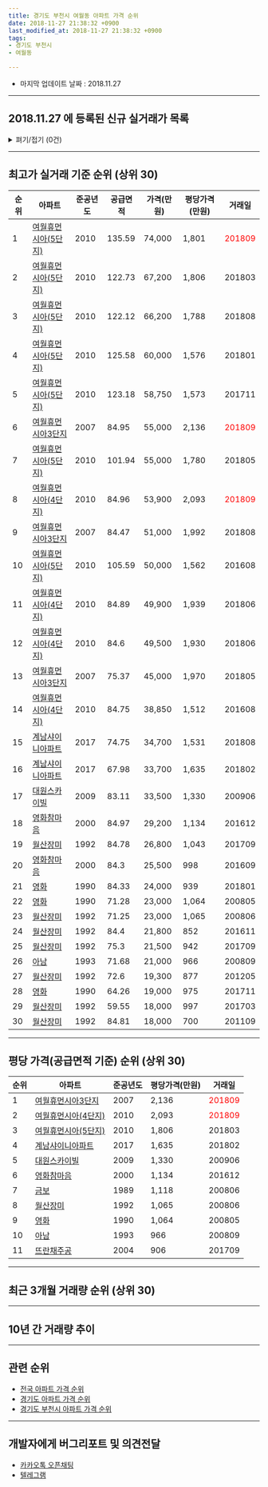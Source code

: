 ```yaml
---
title: 경기도 부천시 여월동 아파트 가격 순위
date: 2018-11-27 21:38:32 +0900
last_modified_at: 2018-11-27 21:38:32 +0900
tags:
- 경기도 부천시
- 여월동

---
```


* 마지막 업데이트 날짜 : 2018.11.27

---

## 2018.11.27 에 등록된 신규 실거래가 목록

<details>
<summary>펴기/접기 (0건)</summary>
<div markdown="1">

|아파트|준공년도|공급면적|가격(만원)|평당가격(만원)|거래일|
|---|---|---|---|---|---|
|없음||||||


</div>
</details>

---

## 최고가 실거래 기준 순위 (상위 30)


|순위|아파트|준공년도|공급면적|가격(만원)|평당가격(만원)|거래일|
|---|---|---|---|---|---|---|
|1|[여월휴먼시아(5단지)](https://search.naver.com/search.naver?query=%EA%B2%BD%EA%B8%B0%EB%8F%84+%EB%B6%80%EC%B2%9C%EC%8B%9C+%EC%97%AC%EC%9B%94%EB%8F%99+%EC%97%AC%EC%9B%94%ED%9C%B4%EB%A8%BC%EC%8B%9C%EC%95%84%285%EB%8B%A8%EC%A7%80%29)|2010|135.59|74,000|1,801|<span style="color:red">201809</span>|
|2|[여월휴먼시아(5단지)](https://search.naver.com/search.naver?query=%EA%B2%BD%EA%B8%B0%EB%8F%84+%EB%B6%80%EC%B2%9C%EC%8B%9C+%EC%97%AC%EC%9B%94%EB%8F%99+%EC%97%AC%EC%9B%94%ED%9C%B4%EB%A8%BC%EC%8B%9C%EC%95%84%285%EB%8B%A8%EC%A7%80%29)|2010|122.73|67,200|1,806|201803|
|3|[여월휴먼시아(5단지)](https://search.naver.com/search.naver?query=%EA%B2%BD%EA%B8%B0%EB%8F%84+%EB%B6%80%EC%B2%9C%EC%8B%9C+%EC%97%AC%EC%9B%94%EB%8F%99+%EC%97%AC%EC%9B%94%ED%9C%B4%EB%A8%BC%EC%8B%9C%EC%95%84%285%EB%8B%A8%EC%A7%80%29)|2010|122.12|66,200|1,788|201808|
|4|[여월휴먼시아(5단지)](https://search.naver.com/search.naver?query=%EA%B2%BD%EA%B8%B0%EB%8F%84+%EB%B6%80%EC%B2%9C%EC%8B%9C+%EC%97%AC%EC%9B%94%EB%8F%99+%EC%97%AC%EC%9B%94%ED%9C%B4%EB%A8%BC%EC%8B%9C%EC%95%84%285%EB%8B%A8%EC%A7%80%29)|2010|125.58|60,000|1,576|201801|
|5|[여월휴먼시아(5단지)](https://search.naver.com/search.naver?query=%EA%B2%BD%EA%B8%B0%EB%8F%84+%EB%B6%80%EC%B2%9C%EC%8B%9C+%EC%97%AC%EC%9B%94%EB%8F%99+%EC%97%AC%EC%9B%94%ED%9C%B4%EB%A8%BC%EC%8B%9C%EC%95%84%285%EB%8B%A8%EC%A7%80%29)|2010|123.18|58,750|1,573|201711|
|6|[여월휴먼시아3단지](https://search.naver.com/search.naver?query=%EA%B2%BD%EA%B8%B0%EB%8F%84+%EB%B6%80%EC%B2%9C%EC%8B%9C+%EC%97%AC%EC%9B%94%EB%8F%99+%EC%97%AC%EC%9B%94%ED%9C%B4%EB%A8%BC%EC%8B%9C%EC%95%843%EB%8B%A8%EC%A7%80)|2007|84.95|55,000|2,136|<span style="color:red">201809</span>|
|7|[여월휴먼시아(5단지)](https://search.naver.com/search.naver?query=%EA%B2%BD%EA%B8%B0%EB%8F%84+%EB%B6%80%EC%B2%9C%EC%8B%9C+%EC%97%AC%EC%9B%94%EB%8F%99+%EC%97%AC%EC%9B%94%ED%9C%B4%EB%A8%BC%EC%8B%9C%EC%95%84%285%EB%8B%A8%EC%A7%80%29)|2010|101.94|55,000|1,780|201805|
|8|[여월휴먼시아(4단지)](https://search.naver.com/search.naver?query=%EA%B2%BD%EA%B8%B0%EB%8F%84+%EB%B6%80%EC%B2%9C%EC%8B%9C+%EC%97%AC%EC%9B%94%EB%8F%99+%EC%97%AC%EC%9B%94%ED%9C%B4%EB%A8%BC%EC%8B%9C%EC%95%84%284%EB%8B%A8%EC%A7%80%29)|2010|84.96|53,900|2,093|<span style="color:red">201809</span>|
|9|[여월휴먼시아3단지](https://search.naver.com/search.naver?query=%EA%B2%BD%EA%B8%B0%EB%8F%84+%EB%B6%80%EC%B2%9C%EC%8B%9C+%EC%97%AC%EC%9B%94%EB%8F%99+%EC%97%AC%EC%9B%94%ED%9C%B4%EB%A8%BC%EC%8B%9C%EC%95%843%EB%8B%A8%EC%A7%80)|2007|84.47|51,000|1,992|201808|
|10|[여월휴먼시아(5단지)](https://search.naver.com/search.naver?query=%EA%B2%BD%EA%B8%B0%EB%8F%84+%EB%B6%80%EC%B2%9C%EC%8B%9C+%EC%97%AC%EC%9B%94%EB%8F%99+%EC%97%AC%EC%9B%94%ED%9C%B4%EB%A8%BC%EC%8B%9C%EC%95%84%285%EB%8B%A8%EC%A7%80%29)|2010|105.59|50,000|1,562|201608|
|11|[여월휴먼시아(4단지)](https://search.naver.com/search.naver?query=%EA%B2%BD%EA%B8%B0%EB%8F%84+%EB%B6%80%EC%B2%9C%EC%8B%9C+%EC%97%AC%EC%9B%94%EB%8F%99+%EC%97%AC%EC%9B%94%ED%9C%B4%EB%A8%BC%EC%8B%9C%EC%95%84%284%EB%8B%A8%EC%A7%80%29)|2010|84.89|49,900|1,939|201806|
|12|[여월휴먼시아(4단지)](https://search.naver.com/search.naver?query=%EA%B2%BD%EA%B8%B0%EB%8F%84+%EB%B6%80%EC%B2%9C%EC%8B%9C+%EC%97%AC%EC%9B%94%EB%8F%99+%EC%97%AC%EC%9B%94%ED%9C%B4%EB%A8%BC%EC%8B%9C%EC%95%84%284%EB%8B%A8%EC%A7%80%29)|2010|84.6|49,500|1,930|201806|
|13|[여월휴먼시아3단지](https://search.naver.com/search.naver?query=%EA%B2%BD%EA%B8%B0%EB%8F%84+%EB%B6%80%EC%B2%9C%EC%8B%9C+%EC%97%AC%EC%9B%94%EB%8F%99+%EC%97%AC%EC%9B%94%ED%9C%B4%EB%A8%BC%EC%8B%9C%EC%95%843%EB%8B%A8%EC%A7%80)|2007|75.37|45,000|1,970|201805|
|14|[여월휴먼시아(4단지)](https://search.naver.com/search.naver?query=%EA%B2%BD%EA%B8%B0%EB%8F%84+%EB%B6%80%EC%B2%9C%EC%8B%9C+%EC%97%AC%EC%9B%94%EB%8F%99+%EC%97%AC%EC%9B%94%ED%9C%B4%EB%A8%BC%EC%8B%9C%EC%95%84%284%EB%8B%A8%EC%A7%80%29)|2010|84.75|38,850|1,512|201608|
|15|[계남샤이니아파트](https://search.naver.com/search.naver?query=%EA%B2%BD%EA%B8%B0%EB%8F%84+%EB%B6%80%EC%B2%9C%EC%8B%9C+%EC%97%AC%EC%9B%94%EB%8F%99+%EA%B3%84%EB%82%A8%EC%83%A4%EC%9D%B4%EB%8B%88%EC%95%84%ED%8C%8C%ED%8A%B8)|2017|74.75|34,700|1,531|201808|
|16|[계남샤이니아파트](https://search.naver.com/search.naver?query=%EA%B2%BD%EA%B8%B0%EB%8F%84+%EB%B6%80%EC%B2%9C%EC%8B%9C+%EC%97%AC%EC%9B%94%EB%8F%99+%EA%B3%84%EB%82%A8%EC%83%A4%EC%9D%B4%EB%8B%88%EC%95%84%ED%8C%8C%ED%8A%B8)|2017|67.98|33,700|1,635|201802|
|17|[대원스카이빌](https://search.naver.com/search.naver?query=%EA%B2%BD%EA%B8%B0%EB%8F%84+%EB%B6%80%EC%B2%9C%EC%8B%9C+%EC%97%AC%EC%9B%94%EB%8F%99+%EB%8C%80%EC%9B%90%EC%8A%A4%EC%B9%B4%EC%9D%B4%EB%B9%8C)|2009|83.11|33,500|1,330|200906|
|18|[영화참마음](https://search.naver.com/search.naver?query=%EA%B2%BD%EA%B8%B0%EB%8F%84+%EB%B6%80%EC%B2%9C%EC%8B%9C+%EC%97%AC%EC%9B%94%EB%8F%99+%EC%98%81%ED%99%94%EC%B0%B8%EB%A7%88%EC%9D%8C)|2000|84.97|29,200|1,134|201612|
|19|[월산장미](https://search.naver.com/search.naver?query=%EA%B2%BD%EA%B8%B0%EB%8F%84+%EB%B6%80%EC%B2%9C%EC%8B%9C+%EC%97%AC%EC%9B%94%EB%8F%99+%EC%9B%94%EC%82%B0%EC%9E%A5%EB%AF%B8)|1992|84.78|26,800|1,043|201709|
|20|[영화참마음](https://search.naver.com/search.naver?query=%EA%B2%BD%EA%B8%B0%EB%8F%84+%EB%B6%80%EC%B2%9C%EC%8B%9C+%EC%97%AC%EC%9B%94%EB%8F%99+%EC%98%81%ED%99%94%EC%B0%B8%EB%A7%88%EC%9D%8C)|2000|84.3|25,500|998|201609|
|21|[영화](https://search.naver.com/search.naver?query=%EA%B2%BD%EA%B8%B0%EB%8F%84+%EB%B6%80%EC%B2%9C%EC%8B%9C+%EC%97%AC%EC%9B%94%EB%8F%99+%EC%98%81%ED%99%94)|1990|84.33|24,000|939|201801|
|22|[영화](https://search.naver.com/search.naver?query=%EA%B2%BD%EA%B8%B0%EB%8F%84+%EB%B6%80%EC%B2%9C%EC%8B%9C+%EC%97%AC%EC%9B%94%EB%8F%99+%EC%98%81%ED%99%94)|1990|71.28|23,000|1,064|200805|
|23|[월산장미](https://search.naver.com/search.naver?query=%EA%B2%BD%EA%B8%B0%EB%8F%84+%EB%B6%80%EC%B2%9C%EC%8B%9C+%EC%97%AC%EC%9B%94%EB%8F%99+%EC%9B%94%EC%82%B0%EC%9E%A5%EB%AF%B8)|1992|71.25|23,000|1,065|200806|
|24|[월산장미](https://search.naver.com/search.naver?query=%EA%B2%BD%EA%B8%B0%EB%8F%84+%EB%B6%80%EC%B2%9C%EC%8B%9C+%EC%97%AC%EC%9B%94%EB%8F%99+%EC%9B%94%EC%82%B0%EC%9E%A5%EB%AF%B8)|1992|84.4|21,800|852|201611|
|25|[월산장미](https://search.naver.com/search.naver?query=%EA%B2%BD%EA%B8%B0%EB%8F%84+%EB%B6%80%EC%B2%9C%EC%8B%9C+%EC%97%AC%EC%9B%94%EB%8F%99+%EC%9B%94%EC%82%B0%EC%9E%A5%EB%AF%B8)|1992|75.3|21,500|942|201709|
|26|[아남](https://search.naver.com/search.naver?query=%EA%B2%BD%EA%B8%B0%EB%8F%84+%EB%B6%80%EC%B2%9C%EC%8B%9C+%EC%97%AC%EC%9B%94%EB%8F%99+%EC%95%84%EB%82%A8)|1993|71.68|21,000|966|200809|
|27|[월산장미](https://search.naver.com/search.naver?query=%EA%B2%BD%EA%B8%B0%EB%8F%84+%EB%B6%80%EC%B2%9C%EC%8B%9C+%EC%97%AC%EC%9B%94%EB%8F%99+%EC%9B%94%EC%82%B0%EC%9E%A5%EB%AF%B8)|1992|72.6|19,300|877|201205|
|28|[영화](https://search.naver.com/search.naver?query=%EA%B2%BD%EA%B8%B0%EB%8F%84+%EB%B6%80%EC%B2%9C%EC%8B%9C+%EC%97%AC%EC%9B%94%EB%8F%99+%EC%98%81%ED%99%94)|1990|64.26|19,000|975|201711|
|29|[월산장미](https://search.naver.com/search.naver?query=%EA%B2%BD%EA%B8%B0%EB%8F%84+%EB%B6%80%EC%B2%9C%EC%8B%9C+%EC%97%AC%EC%9B%94%EB%8F%99+%EC%9B%94%EC%82%B0%EC%9E%A5%EB%AF%B8)|1992|59.55|18,000|997|201703|
|30|[월산장미](https://search.naver.com/search.naver?query=%EA%B2%BD%EA%B8%B0%EB%8F%84+%EB%B6%80%EC%B2%9C%EC%8B%9C+%EC%97%AC%EC%9B%94%EB%8F%99+%EC%9B%94%EC%82%B0%EC%9E%A5%EB%AF%B8)|1992|84.81|18,000|700|201109|


---

## 평당 가격(공급면적 기준) 순위 (상위 30)


|순위|아파트|준공년도|평당가격(만원)|거래일|
|---|---|---|---|---|
|1|[여월휴먼시아3단지](https://search.naver.com/search.naver?query=%EA%B2%BD%EA%B8%B0%EB%8F%84+%EB%B6%80%EC%B2%9C%EC%8B%9C+%EC%97%AC%EC%9B%94%EB%8F%99+%EC%97%AC%EC%9B%94%ED%9C%B4%EB%A8%BC%EC%8B%9C%EC%95%843%EB%8B%A8%EC%A7%80)|2007|2,136|<span style="color:red">201809</span>|
|2|[여월휴먼시아(4단지)](https://search.naver.com/search.naver?query=%EA%B2%BD%EA%B8%B0%EB%8F%84+%EB%B6%80%EC%B2%9C%EC%8B%9C+%EC%97%AC%EC%9B%94%EB%8F%99+%EC%97%AC%EC%9B%94%ED%9C%B4%EB%A8%BC%EC%8B%9C%EC%95%84%284%EB%8B%A8%EC%A7%80%29)|2010|2,093|<span style="color:red">201809</span>|
|3|[여월휴먼시아(5단지)](https://search.naver.com/search.naver?query=%EA%B2%BD%EA%B8%B0%EB%8F%84+%EB%B6%80%EC%B2%9C%EC%8B%9C+%EC%97%AC%EC%9B%94%EB%8F%99+%EC%97%AC%EC%9B%94%ED%9C%B4%EB%A8%BC%EC%8B%9C%EC%95%84%285%EB%8B%A8%EC%A7%80%29)|2010|1,806|201803|
|4|[계남샤이니아파트](https://search.naver.com/search.naver?query=%EA%B2%BD%EA%B8%B0%EB%8F%84+%EB%B6%80%EC%B2%9C%EC%8B%9C+%EC%97%AC%EC%9B%94%EB%8F%99+%EA%B3%84%EB%82%A8%EC%83%A4%EC%9D%B4%EB%8B%88%EC%95%84%ED%8C%8C%ED%8A%B8)|2017|1,635|201802|
|5|[대원스카이빌](https://search.naver.com/search.naver?query=%EA%B2%BD%EA%B8%B0%EB%8F%84+%EB%B6%80%EC%B2%9C%EC%8B%9C+%EC%97%AC%EC%9B%94%EB%8F%99+%EB%8C%80%EC%9B%90%EC%8A%A4%EC%B9%B4%EC%9D%B4%EB%B9%8C)|2009|1,330|200906|
|6|[영화참마음](https://search.naver.com/search.naver?query=%EA%B2%BD%EA%B8%B0%EB%8F%84+%EB%B6%80%EC%B2%9C%EC%8B%9C+%EC%97%AC%EC%9B%94%EB%8F%99+%EC%98%81%ED%99%94%EC%B0%B8%EB%A7%88%EC%9D%8C)|2000|1,134|201612|
|7|[금보](https://search.naver.com/search.naver?query=%EA%B2%BD%EA%B8%B0%EB%8F%84+%EB%B6%80%EC%B2%9C%EC%8B%9C+%EC%97%AC%EC%9B%94%EB%8F%99+%EA%B8%88%EB%B3%B4)|1989|1,118|200806|
|8|[월산장미](https://search.naver.com/search.naver?query=%EA%B2%BD%EA%B8%B0%EB%8F%84+%EB%B6%80%EC%B2%9C%EC%8B%9C+%EC%97%AC%EC%9B%94%EB%8F%99+%EC%9B%94%EC%82%B0%EC%9E%A5%EB%AF%B8)|1992|1,065|200806|
|9|[영화](https://search.naver.com/search.naver?query=%EA%B2%BD%EA%B8%B0%EB%8F%84+%EB%B6%80%EC%B2%9C%EC%8B%9C+%EC%97%AC%EC%9B%94%EB%8F%99+%EC%98%81%ED%99%94)|1990|1,064|200805|
|10|[아남](https://search.naver.com/search.naver?query=%EA%B2%BD%EA%B8%B0%EB%8F%84+%EB%B6%80%EC%B2%9C%EC%8B%9C+%EC%97%AC%EC%9B%94%EB%8F%99+%EC%95%84%EB%82%A8)|1993|966|200809|
|11|[뜨란채주공](https://search.naver.com/search.naver?query=%EA%B2%BD%EA%B8%B0%EB%8F%84+%EB%B6%80%EC%B2%9C%EC%8B%9C+%EC%97%AC%EC%9B%94%EB%8F%99+%EB%9C%A8%EB%9E%80%EC%B1%84%EC%A3%BC%EA%B3%B5)|2004|906|201709|


---

## 최근 3개월 거래량 순위 (상위 30)


<div style="width:100%;">
    <canvas id="deal_count_ranking" height="65"></canvas>
</div>


<script>
new Chart(document.getElementById("deal_count_ranking"), {
    type: 'horizontalBar',
    data: {
        labels: ['여월휴먼시아3단지', '여월휴먼시아(5단지)', '영화', '아남', '여월휴먼시아(4단지)'],
        datasets: [{
            label: '실거래 수',
            data: [6, 2, 1, 1, 1],
            borderColor: "rgba(255, 0, 128, 1)",
            backgroundColor: "rgba(255, 0, 128, 0.5)",
            fill: false,
        }]
    },
    options: {
        responsive: true,
        title: {
            display: true,
            text: '최근 3개월 거래량 순위'
        },
        tooltips: {
            mode: 'index',
            intersect: false,
            callbacks: {
                title: function(tooltipItems, data) {
                    return "실거래 수:";
                },
                label: function(tooltipItem, data) {
                    return data.labels[tooltipItem.index] + ": " + tooltipItem.xLabel;
                }
            }
        },
        hover: {
            mode: 'nearest',
            intersect: true
        },
        scales: {
            xAxes: [{
                display: true,
                scaleLabel: {
                    display: true,
                    labelString: '실거래 수'
                },
                ticks: {
                    suggestedMin: 0,
                }
            }],
            yAxes: [{
                display: true,
                ticks: {
                    autoSkip: false,
                    callback: function(value, index, values) {
                        if (value.length > 10)
                            return value.substr(0, 8) + "...";
                        else
                            return value;
                    }
                },
                scaleLabel: {
                    display: false,
                }
            }]
        }
    }
});

</script>


---

## 10년 간 거래량 추이


<div style="width:100%;">
    <canvas id="deal_progress" height="300"></canvas>
</div>

<script>
new Chart(document.getElementById("deal_progress"), {
    type: 'line',
    data: {
        labels: ['200811','200812','200901','200902','200903','200904','200905','200906','200907','200908','200909','200910','200911','200912','201001','201002','201003','201004','201005','201006','201007','201008','201009','201010','201011','201012','201101','201102','201103','201104','201105','201106','201107','201108','201109','201110','201111','201112','201201','201202','201203','201204','201205','201206','201207','201208','201209','201210','201211','201212','201301','201302','201303','201304','201305','201306','201307','201308','201309','201310','201311','201312','201401','201402','201403','201404','201405','201406','201407','201408','201409','201410','201411','201412','201501','201502','201503','201504','201505','201506','201507','201508','201509','201510','201511','201512','201601','201602','201603','201604','201605','201606','201607','201608','201609','201610','201611','201612','201701','201702','201703','201704','201705','201706','201707','201708','201709','201710','201711','201712','201801','201802','201803','201804','201805','201806','201807','201808','201809','201810','201811'],
        datasets: [{
            label: '실거래 수',
            pointRadius: 1,
            data: [3, 0, 1, 0, 0, 2, 0, 6, 7, 5, 2, 3, 0, 3, 1, 1, 2, 3, 2, 5, 2, 1, 4, 5, 7, 18, 17, 10, 10, 6, 4, 8, 5, 6, 5, 4, 6, 6, 0, 8, 5, 5, 6, 2, 2, 3, 3, 7, 8, 3, 5, 4, 12, 15, 9, 12, 2, 12, 13, 22, 15, 6, 11, 13, 16, 8, 6, 5, 11, 20, 20, 18, 5, 10, 14, 11, 23, 15, 13, 26, 15, 11, 17, 13, 3, 10, 0, 13, 9, 17, 17, 10, 12, 20, 11, 15, 5, 7, 7, 12, 13, 9, 10, 18, 9, 9, 11, 13, 8, 9, 11, 11, 18, 6, 10, 8, 6, 14, 8, 3, 0],
            borderColor: "rgba(255, 201, 14, 1)",
            backgroundColor: "rgba(255, 201, 14, 0.5)",
            fill: true,
        }]
    },
    options: {
        responsive: true,
        title: {
            display: true,
            text: '10년간 거래량 추이'
        },
        tooltips: {
            mode: 'index',
            intersect: false,
        },
        hover: {
            mode: 'nearest',
            intersect: true
        },
        scales: {
            xAxes: [{
                display: true,
                scaleLabel: {
                    display: true,
                    labelString: '년/월'
                }
            }],
            yAxes: [{
                display: true,
                ticks: {
                    suggestedMin: 0,
                },
                scaleLabel: {
                    display: true,
                    labelString: '실거래 수'
                }
            }]
        }
    }
});

</script>


---

## 관련 순위

- [전국 아파트 가격 순위](https://inasie.github.io/apt-ranking/전국)
- [경기도 아파트 가격 순위](https://inasie.github.io/apt-ranking/경기도)
- [경기도 부천시 아파트 가격 순위](https://inasie.github.io/apt-ranking/경기도-부천시)


---

## 개발자에게 버그리포트 및 의견전달

- [카카오톡 오픈채팅](https://open.kakao.com/o/gLJUAP4)
- [텔레그램](https://t.me/inasie)

